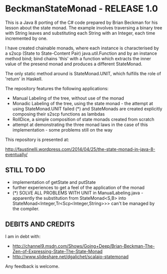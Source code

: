 BeckmanStateMonad - RELEASE 1.0
========================
This is a Java 8 porting of the C# code prepared by Brian Beckman for his lesson about the state monad.
The example involves traversing a binary tree with String leaves and substituting each String with an Integer, each time incremented by one.

I have created chainable monads, where each instance is characterised by a s2scp (State to State-Content Pair) java.util.Function and by an instance method bind;
bind chains 'this' with a function which extracts the inner value of the presend monad and produces a different StateMonad.

The only static method around is StateMonad.UNIT, which fulfills the role of 'return' in Haskell.

The repository features the following applications:
- Manual Labeling of the tree, without use of the monad
- Monadic Labeling of the tree, using the state monad - the attempt at using StateMonad.UNIT failed (*) and StateMonads are created explicitly composing their s2scp functions as lambdas
- RollDice, a simple composition of state monads created from scratch
- attempt at demonstrating the three monad laws in the case of this implementation - some problems still on the way

This repository is presented at:

http://faustinelli.wordpress.com/2014/04/25/the-state-monad-in-java-8-eventually/

STILL TO DO
-----------
- implementation of getState and putState
- further experiences to get a feel of the application of the monad
- (*) SOLVE ALL PROBLEMS WITH UNIT in ManualLabeling.java - apparently the substitution from StateMonad<S,B> into StateMonad<Integer,Tr<Scp<Integer,String>>> can't be managed by the compiler.

DEBITS AND CREDITS
------------------
I am in debt with:
- http://channel9.msdn.com/Shows/Going+Deep/Brian-Beckman-The-Zen-of-Expressing-State-The-State-Monad
- http://www.slideshare.net/dgalichet/scalaio-statemonad

Any feedback is welcome.
